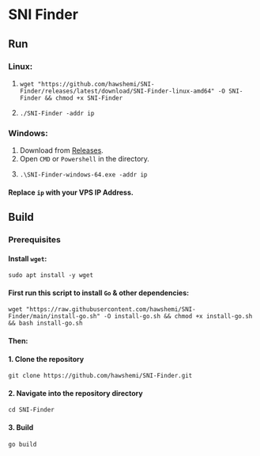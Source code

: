 # SNI Finder


## Run

### Linux:

1.
    ```
    wget "https://github.com/hawshemi/SNI-Finder/releases/latest/download/SNI-Finder-linux-amd64" -O SNI-Finder && chmod +x SNI-Finder
    ```
2. 
    ```
    ./SNI-Finder -addr ip
    ```

### Windows:

1. Download from [Releases](https://github.com/hawshemi/SNI-Finder/releases/latest).
2. Open `CMD` or `Powershell` in the directory.
3.
    ```
    .\SNI-Finder-windows-64.exe -addr ip
    ```

#### Replace `ip` with your VPS IP Address.


## Build

### Prerequisites

#### Install `wget`:
```
sudo apt install -y wget
```

#### First run this script to install `Go` & other dependencies:
```
wget "https://raw.githubusercontent.com/hawshemi/SNI-Finder/main/install-go.sh" -O install-go.sh && chmod +x install-go.sh && bash install-go.sh
```

#### Then:

#### 1. Clone the repository
```
git clone https://github.com/hawshemi/SNI-Finder.git 
```

#### 2. Navigate into the repository directory
```
cd SNI-Finder 
```

#### 3. Build
```
go build
```
